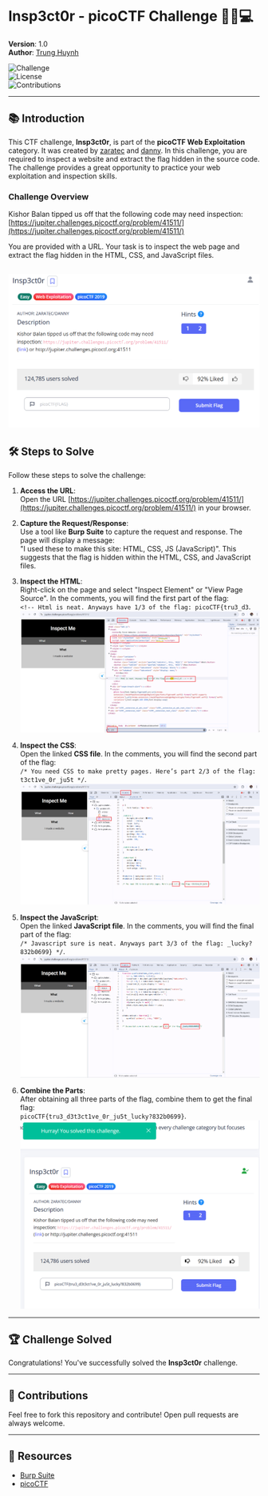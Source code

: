 # Insp3ct0r - picoCTF Challenge 🕵️‍♂️💻

**Version**: 1.0  
**Author**: [Trung Huynh](https://www.linkedin.com/in/trung-huynh-chi-pc01/)    

![Challenge](https://img.shields.io/badge/Challenge-Web_Exploitation-blue?style=for-the-badge&logo=gnubash&logoColor=white)  
![License](https://img.shields.io/badge/License-MIT-green?style=for-the-badge&logo=open-source-initiative&logoColor=white)  
![Contributions](https://img.shields.io/badge/Contributions-Welcome-orange?style=for-the-badge&logo=github&logoColor=white)  

---

## 📚 Introduction

This CTF challenge, **Insp3ct0r**, is part of the **picoCTF Web Exploitation** category. It was created by [zaratec](https://github.com/zaratec) and [danny](https://github.com/danny). In this challenge, you are required to inspect a website and extract the flag hidden in the source code. The challenge provides a great opportunity to practice your web exploitation and inspection skills.

### Challenge Overview

Kishor Balan tipped us off that the following code may need inspection:  
[https://jupiter.challenges.picoctf.org/problem/41511/](https://jupiter.challenges.picoctf.org/problem/41511/)

You are provided with a URL. Your task is to inspect the web page and extract the flag hidden in the HTML, CSS, and JavaScript files.

![Local Image](img/Insp3ct0r/h1_0.png "Local Image")
---

## 🛠️ Steps to Solve

Follow these steps to solve the challenge:

1. **Access the URL**:  
   Open the URL [https://jupiter.challenges.picoctf.org/problem/41511/](https://jupiter.challenges.picoctf.org/problem/41511/) in your browser.

2. **Capture the Request/Response**:  
   Use a tool like **Burp Suite** to capture the request and response. The page will display a message:  
   "I used these to make this site: HTML, CSS, JS (JavaScript)". This suggests that the flag is hidden within the HTML, CSS, and JavaScript files.

3. **Inspect the HTML**:  
   Right-click on the page and select "Inspect Element" or "View Page Source". In the comments, you will find the first part of the flag:  
   `<!-- Html is neat. Anyways have 1/3 of the flag: picoCTF{tru3_d3`.
![Local Image](img/Insp3ct0r/h1.png "Local Image")
4. **Inspect the CSS**:  
   Open the linked **CSS file**. In the comments, you will find the second part of the flag:  
   `/* You need CSS to make pretty pages. Here’s part 2/3 of the flag: t3ct1ve_0r_ju5t */`.
![Local Image](img/Insp3ct0r/h2.png "Local Image")
5. **Inspect the JavaScript**:  
   Open the linked **JavaScript file**. In the comments, you will find the final part of the flag:  
   `/* Javascript sure is neat. Anyways part 3/3 of the flag: _lucky?832b0699} */`.
![Local Image](img/Insp3ct0r/h3.png "Local Image")
6. **Combine the Parts**:  
   After obtaining all three parts of the flag, combine them to get the final flag:  
   `picoCTF{tru3_d3t3ct1ve_0r_ju5t_lucky?832b0699}`.
![Local Image](img/Insp3ct0r/h4.png "Local Image")
---

## 🏆 Challenge Solved

Congratulations! You've successfully solved the **Insp3ct0r** challenge.

---

## 🤝 Contributions

Feel free to fork this repository and contribute! Open pull requests are always welcome.

---

## 🔗 Resources

- [Burp Suite](https://portswigger.net/burp)
- [picoCTF](https://picoctf.org/)
